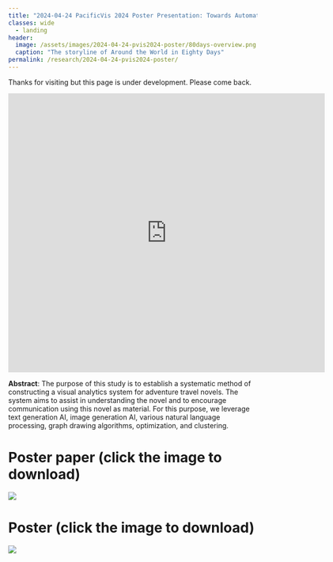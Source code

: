 ```yaml
---
title: "2024-04-24 PacificVis 2024 Poster Presentation: Towards Automated Generation of VA Systems for Adventure Stories"
classes: wide
  - landing
header:
  image: /assets/images/2024-04-24-pvis2024-poster/80days-overview.png
  caption: "The storyline of Around the World in Eighty Days"
permalink: /research/2024-04-24-pvis2024-poster/
---
```


Thanks for visiting but this page is under development.  Please come back.

<iframe src="https://player.vimeo.com/video/938008202?h=af2dbe2dd6" width="640" height="564" frameborder="0" allow="autoplay; fullscreen" allowfullscreen></iframe>

**Abstract**: The purpose of this study is to establish a systematic method of constructing a visual analytics system for adventure travel novels. The system aims to assist in understanding the novel and to encourage communication using this novel as material. For this purpose, we leverage text generation AI, image generation AI, various natural language processing, graph drawing algorithms, optimization, and clustering.

# Poster paper (click the image to download)

<a alt="Poster paper" href="https://www.dropbox.com/scl/fi/qerxwie1tgwdw0vtfkfy8/pvis2024_poster_80days.pdf?rlkey=fnmq4ikxr69mcb60o03bbkj9f&dl=0"><img src="/smartnova/assets/images/2024-04-24-pvis2024-poster/80days-paper.png"></a>

# Poster (click the image to download)

<a href="https://www.dropbox.com/scl/fi/tl6zny0ebn76hx9k3uksc/2024-04-24-pvis-poster.pdf?rlkey=rac12gl8neyt15tb844etobgo&dl=0"><img src="/smartnova/assets/images/2024-04-24-pvis2024-poster/80days-poster.png"></a>